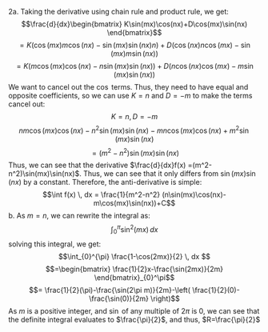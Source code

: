 2a.
Taking the derivative using chain rule and product rule, we get:
$$\frac{d}{dx}\begin{bmatrix}
K\sin(mx)\cos(nx)+D\cos(mx)\sin(nx)
\end{bmatrix}$$
$$=K(\cos(mx)m\cos(nx)-\sin(mx)\sin (nx)n)+D(\cos(nx)n\cos(mx)-\sin(mx)m\sin(nx))$$
$$=K(m\cos(mx)\cos(nx)-n\sin(mx)\sin(nx))+D(n\cos(nx)\cos(mx)-m\sin(mx)\sin(nx))$$
We want to cancel out the $\cos$ terms. Thus, they need to have equal and opposite coefficients, so we can use $K = n$ and $D = -m$ to make the terms cancel out:
$$K = n, D = -m$$
$$nm\cos(mx)\cos(nx)-n^2\sin(mx)\sin(nx)-mn\cos(mx)\cos(nx)+m^2\sin(mx)\sin(nx)$$
$$=(m^2-n^2)\sin(mx)\sin(nx)$$
Thus, we can see that the derivative  $\frac{d}{dx}f(x) =(m^2-n^2)\sin(mx)\sin(nx)$. Thus, we can see that it only differs from $\sin(mx)\sin(nx)$ by a constant. Therefore, the anti-derivative  is simple:
$$\int f(x) \, dx = \frac{1}{m^2-n^2} (n\sin(mx)\cos(nx)-m\cos(mx)\sin(nx))+C$$
b.
As $m = n$, we can rewrite the integral as:
$$\int_{0}^{\pi} \sin^2(mx) \, dx $$
solving this integral, we get:
$$\int_{0}^{\pi} \frac{1-\cos(2mx)}{2} \, dx $$
$$=\begin{bmatrix}
\frac{1}{2}x-\frac{\sin(2mx)}{2m}
\end{bmatrix}_{0}^\pi$$
$$= \frac{1}{2}(\pi)-\frac{\sin(2\pi m)}{2m}-\left( \frac{1}{2}(0)-\frac{\sin(0)}{2m} \right)$$
As $m$ is a positive integer, and $\sin$ of any multiple of $2\pi$ is 0, we can see that the definite integral evaluates to $\frac{\pi}{2}$, and thus, $R=\frac{\pi}{2}$